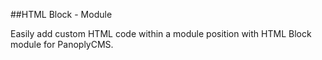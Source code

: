 ##HTML Block - Module 

Easily add custom HTML code within a module position with HTML Block module for PanoplyCMS.